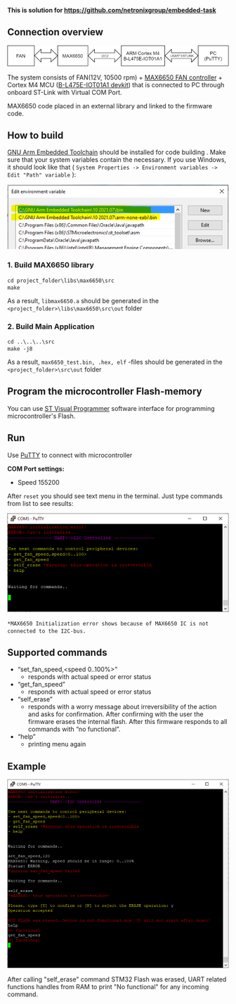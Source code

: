 
**This is solution for https://github.com/netronixgroup/embedded-task**

## Connection overview

![alt_text](images/structure.png "structure")

The system consists of FAN(12V, 10500 rpm) + [MAX6650 FAN controller](https://datasheets.maximintegrated.com/en/ds/MAX6650-MAX6651.pdf) + Cortex M4 MCU ([B-L475E-IOT01A1 devkit](https://www.st.com/en/evaluation-tools/b-l475e-iot01a.html#overview)) that is connected to PC through onboard ST-Link with Virtual COM Port.

MAX6650 code placed in an external library and linked to the firmware code. 

## How to build

[GNU Arm Embedded Toolchain](https://developer.arm.com/tools-and-software/open-source-software/developer-tools/gnu-toolchain/gnu-rm/downloads) should be installed for code building .
Make sure that your system variables contain the necessary. If you use Windows, it should look like that ( `System Properties -> Environment variables -> Edit "Path" variable` ):

![alt_text](images/system_variables.png "structure")

### 1. Build MAX6650 library

```console
cd project_folder\libs\max6650\src
make
```

As a result, `libmax6650.a` should be generated in the `<project_folder>\libs\max6650\src\out` folder

### 2. Build Main Application

```console
cd ..\..\..\src
make -j8
```

As a result, `max6650_test.bin, .hex, elf` -files should be generated in the `<project_folder>\src\out` folder

## Program the microcontroller Flash-memory

You can use  [ST Visual Programmer](https://www.st.com/en/development-tools/stvp-stm32.html) software interface for programming microcontroller's Flash.


## Run

Use [PuTTY](https://www.putty.org/) to connect with microcontroller

**COM Port settings:**

* Speed 155200

After `reset` you should see text menu in the terminal. Just type commands from list to see results:

![alt_text](images/menu.png "structure")

`*MAX6650 Initialization error shows because of MAX6650 IC is not connected to the I2C-bus.`

## Supported commands

* “set_fan_speed,&lt;speed 0..100%>”
    * responds with actual speed or error status
* “get_fan_speed”
    * responds with actual speed or error status    
* “self_erase”
    * responds with a worry message about irreversibility of the action and asks for confirmation. After confirming with the user the firmware erases the internal flash. After this firmware responds to all commands with “no functional”.
* “help”
    * printing menu again

## Example

![alt_text](images/example.png "structure")

After calling "self_erase" command STM32 Flash was erased, UART related functions handles from RAM to print "No functional" for any incoming command.